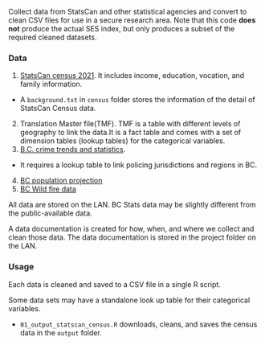 
Collect data from StatsCan and other statistical agencies and convert to clean CSV files for use in a secure research area. Note that this code **does not** produce the actual SES index, but only produces a subset of the required cleaned datasets.



### Data

1. [StatsCan census 2021](https://www12.statcan.gc.ca/census-recensement/2021/dp-pd/index-eng.cfm). It includes income, education, vocation, and family information. 
  * A `background.txt` in `census` folder stores the information of the detail of StatsCan Census data.
2. Translation Master file(TMF). TMF is a table with different levels of geography to link the data.It is a fact table and comes with a set of dimension tables (lookup tables) for the categorical variables.  
3. [B.C. crime trends and statistics](https://www2.gov.bc.ca/gov/content/justice/criminal-justice/policing-in-bc/publications-statistics-legislation/crime-police-resource-statistics). 
 * It requires a lookup table to link policing jurisdictions and regions in BC. 
4. [BC population projection](https://bcstats.shinyapps.io/popApp/)
5. [BC Wild fire data](https://www2.gov.bc.ca/gov/content/safety/wildfire-status/about-bcws/wildfire-statistics/wildfire-averages)

All data are stored on the LAN. BC Stats data may be slightly different from the public-available data.  

A data documentation is created for how, when, and where we collect and clean those data. The data documentation is stored in the project folder on the LAN.

### Usage

Each data is cleaned and saved to a CSV file in a single R script. 

Some data sets may have a standalone look up table for their categorical variables. 

* `01_output_statscan_census.R` downloads, cleans, and saves the census data in the `output` folder. 


